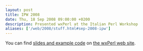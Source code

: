 ```yaml
---
layout: post
title: IPW 2008
date: Thu, 18 Sep 2008 09:00:00 +0200
description: Presented wxPerl at the Italian Perl Workshop
aliases: ['/web/2008/stuff.html#sep-2008-ipw']
---
```

You can find [slides and example code](http://wxperl.eu/ipw2008/) on
[the wxPerl web site](http://wxperl.eu/).
